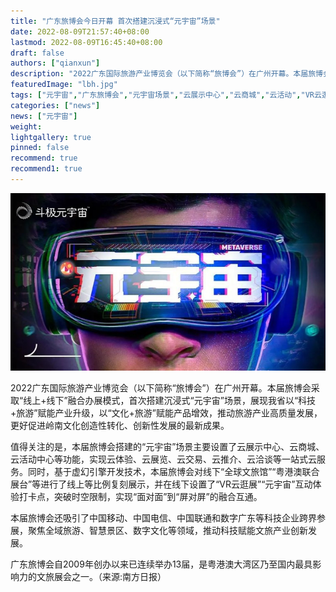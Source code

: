 ```yaml
---
title: "广东旅博会今日开幕 首次搭建沉浸式“元宇宙”场景"
date: 2022-08-09T21:57:40+08:00
lastmod: 2022-08-09T16:45:40+08:00
draft: false
authors: ["qianxun"]
description: "2022广东国际旅游产业博览会（以下简称“旅博会”）在广州开幕。本届旅博会采取“线上+线下”融合办展模式，首次搭建沉浸式“元宇宙”场景，展现我省以“科技+旅游”赋能产业升级，以“文化+旅游”赋能产品增效，推动旅游产业高质量发展，更好促进岭南文化创造性转化、创新性发展的最新成果。"
featuredImage: "lbh.jpg"
tags: ["元宇宙","广东旅博会","元宇宙场景","云展示中心","云商城","云活动","VR云逛展"]
categories: ["news"]
news: ["元宇宙"]
weight: 
lightgallery: true
pinned: false
recommend: true
recommend1: true
---
```


![](lbh.jpg)

2022广东国际旅游产业博览会（以下简称“旅博会”）在广州开幕。本届旅博会采取“线上+线下”融合办展模式，首次搭建沉浸式“元宇宙”场景，展现我省以“科技+旅游”赋能产业升级，以“文化+旅游”赋能产品增效，推动旅游产业高质量发展，更好促进岭南文化创造性转化、创新性发展的最新成果。

值得关注的是，本届旅博会搭建的“元宇宙”场景主要设置了云展示中心、云商城、云活动中心等功能，实现云体验、云展览、云交易、云推介、云洽谈等一站式云服务。同时，基于虚幻引擎开发技术，本届旅博会对线下“全球文旅馆”“粤港澳联合展台”等进行了线上等比例复刻展示，并在线下设置了“VR云逛展”“元宇宙”互动体验打卡点，突破时空限制，实现“面对面”到“屏对屏”的融合互通。

本届旅博会还吸引了中国移动、中国电信、中国联通和数字广东等科技企业跨界参展，聚焦全域旅游、智慧景区、数字文化等领域，推动科技赋能文旅产业创新发展。

广东旅博会自2009年创办以来已连续举办13届，是粤港澳大湾区乃至国内最具影响力的文旅展会之一。（来源:南方日报）